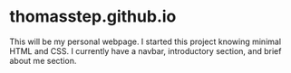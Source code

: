 # thomasstep.github.io

This will be my personal webpage. I started this project knowing minimal HTML and CSS.
I currently have a navbar, introductory section, and brief about me section.
